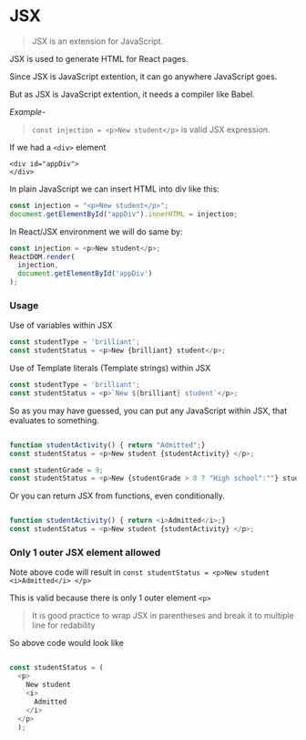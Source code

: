 # JSX

> JSX is an extension for JavaScript.

JSX is used to generate HTML for React pages.

Since JSX is JavaScript extention, it can go anywhere JavaScript goes.

But as JSX is JavaScript extention, it needs a compiler like Babel.

*Example-*

> `const injection = <p>New student</p>` is valid JSX expression.

If we had a `<div>` element
```
<div id="appDiv">
</div>
```

In plain JavaScript we can insert HTML into div like this:

```javascript
const injection = "<p>New student</p>";
document.getElementById("appDiv").innerHTML = injection;
```
In React/JSX environment we will do same by:



```javascript
const injection = <p>New student</p>;
ReactDOM.render(
  injection,
  document.getElementById('appDiv')
);
```

### Usage

Use of variables within JSX

```javascript
const studentType = 'brilliant';
const studentStatus = <p>New {brilliant} student</p>;
```

Use of Template literals (Template strings) within JSX

```javascript
const studentType = 'brilliant';
const studentStatus = <p>`New ${brilliant} student`</p>;
```

So as you may have guessed, you can put any JavaScript within JSX, that evaluates to something.

```javascript

function studentActivity() { return "Admitted";}
const studentStatus = <p>New student {studentActivity} </p>;

const studentGrade = 9;
const studentStatus = <p>New {studentGrade > 8 ? "High school":""} student  </p>;
```

Or you can return JSX from functions, even conditionally.

```javascript

function studentActivity() { return <i>Admitted</i>;}
const studentStatus = <p>New student {studentActivity} </p>;

```

### Only 1 outer JSX element allowed

Note above code will result in `const studentStatus = <p>New student <i>Admitted</i> </p>`

This is valid because there is only 1 outer element `<p>`

> It is good practice to wrap JSX in parentheses and break it to multiple line for redability


So above code would look like 

```javascript

const studentStatus = (
  <p>
    New student
    <i>
      Admitted
    </i>
  </p>
  );

```



